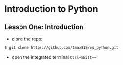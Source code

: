 # Introduction to Python

## Lesson One: Introduction

- clone the repo:

```bash
$ git clone https://github.com/tmax818/vs_python.git
```
- open the integrated terminal `Ctrl+Shift+~`
